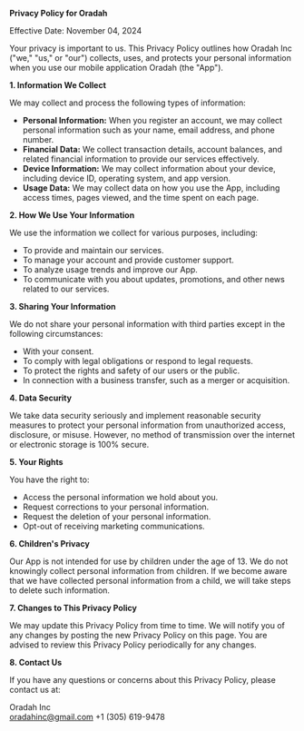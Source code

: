 **Privacy Policy for Oradah**

Effective Date: November 04, 2024

Your privacy is important to us. This Privacy Policy outlines how Oradah Inc ("we," "us," or "our") collects, uses, and protects your personal information when you use our mobile application Oradah (the "App").

**1. Information We Collect**

We may collect and process the following types of information:

- **Personal Information:** When you register an account, we may collect personal information such as your name, email address, and phone number.
- **Financial Data:** We collect transaction details, account balances, and related financial information to provide our services effectively.
- **Device Information:** We may collect information about your device, including device ID, operating system, and app version.
- **Usage Data:** We may collect data on how you use the App, including access times, pages viewed, and the time spent on each page.

**2. How We Use Your Information**

We use the information we collect for various purposes, including:

- To provide and maintain our services.
- To manage your account and provide customer support.
- To analyze usage trends and improve our App.
- To communicate with you about updates, promotions, and other news related to our services.

**3. Sharing Your Information**

We do not share your personal information with third parties except in the following circumstances:

- With your consent.
- To comply with legal obligations or respond to legal requests.
- To protect the rights and safety of our users or the public.
- In connection with a business transfer, such as a merger or acquisition.

**4. Data Security**

We take data security seriously and implement reasonable security measures to protect your personal information from unauthorized access, disclosure, or misuse. However, no method of transmission over the internet or electronic storage is 100% secure.

**5. Your Rights**

You have the right to:

- Access the personal information we hold about you.
- Request corrections to your personal information.
- Request the deletion of your personal information.
- Opt-out of receiving marketing communications.

**6. Children's Privacy**

Our App is not intended for use by children under the age of 13. We do not knowingly collect personal information from children. If we become aware that we have collected personal information from a child, we will take steps to delete such information.

**7. Changes to This Privacy Policy**

We may update this Privacy Policy from time to time. We will notify you of any changes by posting the new Privacy Policy on this page. You are advised to review this Privacy Policy periodically for any changes.

**8. Contact Us**

If you have any questions or concerns about this Privacy Policy, please contact us at:

Oradah Inc  
oradahinc@gmail.com
+1 (305) 619-9478  


